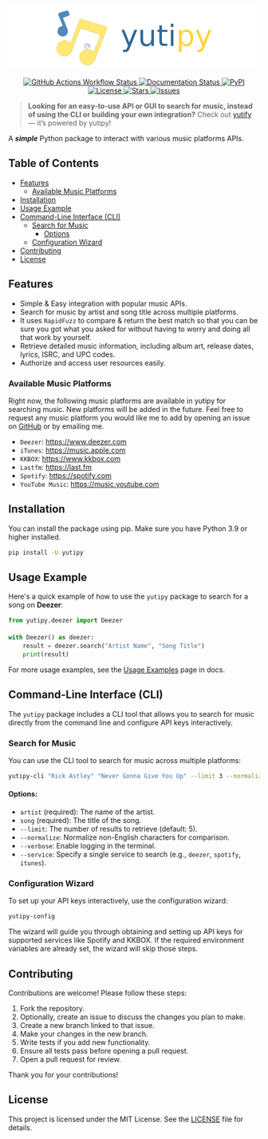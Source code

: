 <p align="center">
<img src="https://raw.githubusercontent.com/CheapNightbot/yutipy/main/docs/_static/yutipy_header.png" alt="yutipy" />
</p>

<p align="center">
<a href="https://github.com/CheapNightbot/yutipy/actions/workflows/tests.yml">
<img alt="GitHub Actions Workflow Status" src="https://img.shields.io/github/actions/workflow/status/cheapnightbot/yutipy/pytest-unit-testing.yml?style=for-the-badge&label=Pytest">
</a>
<a href="https://yutipy.readthedocs.io/en/latest/">
<img src="https://img.shields.io/readthedocs/yutipy?style=for-the-badge" alt="Documentation Status" />
</a>
<a href="https://pypi.org/project/yutipy/">
<img src="https://img.shields.io/pypi/v/yutipy?style=for-the-badge" alt="PyPI" />
</a>
<a href="https://github.com/CheapNightbot/yutipy/blob/master/LICENSE">
<img src="https://img.shields.io/github/license/CheapNightbot/yutipy?style=for-the-badge" alt="License" />
</a>
<a href="https://github.com/CheapNightbot/yutipy/stargazers">
<img src="https://img.shields.io/github/stars/CheapNightbot/yutipy?style=for-the-badge" alt="Stars" />
</a>
<a href="https://github.com/CheapNightbot/yutipy/issues">
<img src="https://img.shields.io/github/issues/CheapNightbot/yutipy?style=for-the-badge" alt="Issues" />
</a>
</p>

> **Looking for an easy-to-use API or GUI to search for music, instead of using the CLI or building your own integration?**
> Check out [yutify](https://yutify.cheapnightbot.me) — it’s powered by yutipy!

A _**simple**_ Python package to interact with various music platforms APIs.

## Table of Contents

- [Features](#features)
    - [Available Music Platforms](#available-music-platforms)
- [Installation](#installation)
- [Usage Example](#usage-example)
- [Command-Line Interface (CLI)](#command-line-interface-cli)
    - [Search for Music](#search-for-music)
        - [Options](#options)
    - [Configuration Wizard](#configuration-wizard)
- [Contributing](#contributing)
- [License](#license)

## Features

- Simple & Easy integration with popular music APIs.
- Search for music by artist and song title across multiple platforms.
- It uses `RapidFuzz` to compare & return the best match so that you can be sure you got what you asked for without having to worry and doing all that work by yourself.
- Retrieve detailed music information, including album art, release dates, lyrics, ISRC, and UPC codes.
- Authorize and access user resources easily.

### Available Music Platforms

Right now, the following music platforms are available in yutipy for searching music. New platforms will be added in the future.
Feel free to request any music platform you would like me to add by opening an issue on [GitHub](https://github.com/CheapNightbot/yutipy/issues) or by emailing me.

- `Deezer`: https://www.deezer.com
- `iTunes`: https://music.apple.com
- `KKBOX`: https://www.kkbox.com
- `Lastfm`: https://last.fm
- `Spotify`: https://spotify.com
- `YouTube Music`: https://music.youtube.com

## Installation

You can install the package using pip. Make sure you have Python 3.9 or higher installed.

```bash
pip install -U yutipy
```

## Usage Example

Here's a quick example of how to use the `yutipy` package to search for a song on **Deezer**:

```python
from yutipy.deezer import Deezer

with Deezer() as deezer:
    result = deezer.search("Artist Name", "Song Title")
    print(result)
```

For more usage examples, see the [Usage Examples](https://yutipy.readthedocs.io/en/latest/usage_examples.html) page in docs.

## Command-Line Interface (CLI)

The `yutipy` package includes a CLI tool that allows you to search for music directly from the command line and configure API keys interactively.

### Search for Music

You can use the CLI tool to search for music across multiple platforms:

```bash
yutipy-cli "Rick Astley" "Never Gonna Give You Up" --limit 3 --normalize
```

#### Options:
- `artist` (required): The name of the artist.
- `song` (required): The title of the song.
- `--limit`: The number of results to retrieve (default: 5).
- `--normalize`: Normalize non-English characters for comparison.
- `--verbose`: Enable logging in the terminal.
- `--service`: Specify a single service to search (e.g., `deezer`, `spotify`, `itunes`).

### Configuration Wizard

To set up your API keys interactively, use the configuration wizard:

```bash
yutipy-config
```

The wizard will guide you through obtaining and setting up API keys for supported services like Spotify and KKBOX. If the required environment variables are already set, the wizard will skip those steps.

## Contributing

Contributions are welcome! Please follow these steps:

1. Fork the repository.
2. Optionally, create an issue to discuss the changes you plan to make.
3. Create a new branch linked to that issue.
4. Make your changes in the new branch.
5. Write tests if you add new functionality.
6. Ensure all tests pass before opening a pull request.
7. Open a pull request for review.

Thank you for your contributions!

## License

This project is licensed under the MIT License. See the [LICENSE](LICENSE) file for details.
